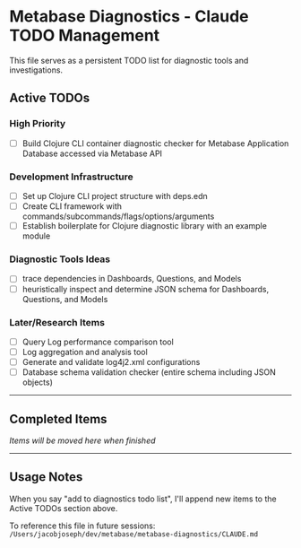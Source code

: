 # Metabase Diagnostics - Claude TODO Management

This file serves as a persistent TODO list for diagnostic tools and investigations.

## Active TODOs

### High Priority
- [ ] Build Clojure CLI container diagnostic checker for Metabase Application Database accessed via Metabase API

### Development Infrastructure
- [ ] Set up Clojure CLI project structure with deps.edn
- [ ] Create CLI framework with commands/subcommands/flags/options/arguments
- [ ] Establish boilerplate for Clojure diagnostic library with an example module

### Diagnostic Tools Ideas
- [ ] trace dependencies in Dashboards, Questions, and Models
- [ ] heuristically inspect and determine JSON schema for Dashboards, Questions, and Models

### Later/Research Items
- [ ] Query Log performance comparison tool
- [ ] Log aggregation and analysis tool
- [ ] Generate and validate log4j2.xml configurations
- [ ] Database schema validation checker (entire schema including JSON objects)

---

## Completed Items
_Items will be moved here when finished_

---

## Usage Notes

When you say "add to diagnostics todo list", I'll append new items to the Active TODOs section above.

To reference this file in future sessions: `/Users/jacobjoseph/dev/metabase/metabase-diagnostics/CLAUDE.md`
